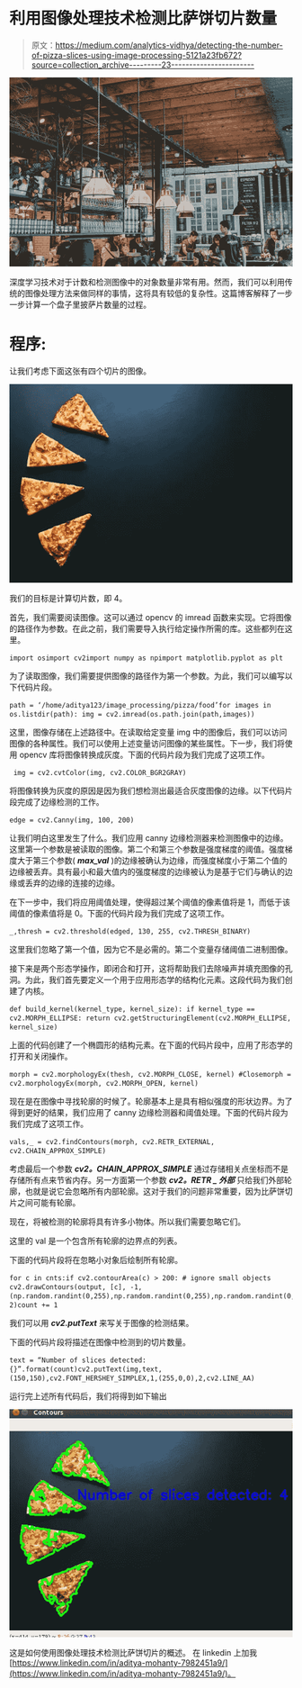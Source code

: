 # 利用图像处理技术检测比萨饼切片数量

> 原文：<https://medium.com/analytics-vidhya/detecting-the-number-of-pizza-slices-using-image-processing-5121a23fb672?source=collection_archive---------23----------------------->

![](img/9314306cab6091e5e463dc8db9253f05.png)

深度学习技术对于计数和检测图像中的对象数量非常有用。然而，我们可以利用传统的图像处理方法来做同样的事情，这将具有较低的复杂性。这篇博客解释了一步一步计算一个盘子里披萨片数量的过程。

# 程序:

让我们考虑下面这张有四个切片的图像。

![](img/d2b7e6d6b269635f8699459a44bd7fd6.png)

我们的目标是计算切片数，即 4。

首先，我们需要阅读图像。这可以通过 opencv 的 imread 函数来实现。它将图像的路径作为参数。在此之前，我们需要导入执行给定操作所需的库。这些都列在这里。

```
import osimport cv2import numpy as npimport matplotlib.pyplot as plt
```

为了读取图像，我们需要提供图像的路径作为第一个参数。为此，我们可以编写以下代码片段。

```
path = ‘/home/aditya123/image_processing/pizza/food’for images in os.listdir(path): img = cv2.imread(os.path.join(path,images))
```

这里，图像存储在上述路径中。在读取给定变量 img 中的图像后，我们可以访问图像的各种属性。我们可以使用上述变量访问图像的某些属性。下一步，我们将使用 opencv 库将图像转换成灰度。下面的代码片段为我们完成了这项工作。

```
 img = cv2.cvtColor(img, cv2.COLOR_BGR2GRAY)
```

将图像转换为灰度的原因是因为我们想检测出最适合灰度图像的边缘。以下代码片段完成了边缘检测的工作。

```
edge = cv2.Canny(img, 100, 200)
```

让我们明白这里发生了什么。我们应用 canny 边缘检测器来检测图像中的边缘。这里第一个参数是被读取的图像。第二个和第三个参数是强度梯度的阈值。强度梯度大于第三个参数( ***max_val*** )的边缘被确认为边缘，而强度梯度小于第二个值的边缘被丢弃。具有最小和最大值内的强度梯度的边缘被认为是基于它们与确认的边缘或丢弃的边缘的连接的边缘。

在下一步中，我们将应用阈值处理，使得超过某个阈值的像素值将是 1，而低于该阈值的像素值将是 0。下面的代码片段为我们完成了这项工作。

```
_,thresh = cv2.threshold(edged, 130, 255, cv2.THRESH_BINARY)
```

这里我们忽略了第一个值，因为它不是必需的。第二个变量存储阈值二进制图像。

接下来是两个形态学操作，即闭合和打开，这将帮助我们去除噪声并填充图像的孔洞。为此，我们首先要定义一个用于应用形态学的结构化元素。这段代码为我们创建了内核。

```
def build_kernel(kernel_type, kernel_size): if kernel_type == cv2.MORPH_ELLIPSE: return cv2.getStructuringElement(cv2.MORPH_ELLIPSE, kernel_size)
```

上面的代码创建了一个椭圆形的结构元素。在下面的代码片段中，应用了形态学的打开和关闭操作。

```
morph = cv2.morphologyEx(thesh, cv2.MORPH_CLOSE, kernel) #Closemorph = cv2.morphologyEx(morph, cv2.MORPH_OPEN, kernel)
```

现在是在图像中寻找轮廓的时候了。轮廓基本上是具有相似强度的形状边界。为了得到更好的结果，我们应用了 canny 边缘检测器和阈值处理。下面的代码片段为我们完成了这项工作。

```
vals,_ = cv2.findContours(morph, cv2.RETR_EXTERNAL, cv2.CHAIN_APPROX_SIMPLE)
```

考虑最后一个参数 ***cv2。CHAIN_APPROX_SIMPLE*** 通过存储相关点坐标而不是存储所有点来节省内存。另一方面第一个参数 ***cv2。RETR _ 外部*** 只给我们外部轮廓，也就是说它会忽略所有内部轮廓。这对于我们的问题非常重要，因为比萨饼切片之间可能有轮廓。

现在，将被检测的轮廓将具有许多小物体。所以我们需要忽略它们。

这里的 val 是一个包含所有轮廓的边界点的列表。

下面的代码片段将在忽略小对象后绘制所有轮廓。

```
for c in cnts:if cv2.contourArea(c) > 200: # ignore small objects cv2.drawContours(output, [c], -1,(np.random.randint(0,255),np.random.randint(0,255),np.random.randint(0,255)), 2)count += 1
```

我们可以用 ***cv2.putText*** 来写关于图像的检测结果。

下面的代码片段将描述在图像中检测到的切片数量。

```
text = “Number of slices detected: {}”.format(count)cv2.putText(img,text,(150,150),cv2.FONT_HERSHEY_SIMPLEX,1,(255,0,0),2,cv2.LINE_AA)
```

运行完上述所有代码后，我们将得到如下输出

![](img/9ca4a41ba65243f79811a8eb59ee89b6.png)

这是如何使用图像处理技术检测比萨饼切片的概述。
在 linkedin 上加我[https://www.linkedin.com/in/aditya-mohanty-7982451a9/](https://www.linkedin.com/in/aditya-mohanty-7982451a9/)。